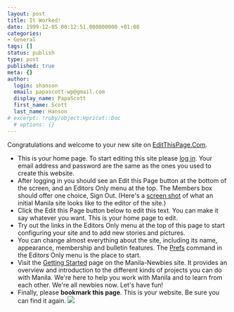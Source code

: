 ```yaml
---
layout: post
title: It Worked!
date: 1999-12-05 00:12:51.000000000 +01:00
categories:
- General
tags: []
status: publish
type: post
published: true
meta: {}
author:
  login: shanson
  email: papascott-wp@gmail.com
  display_name: PapaScott
  first_name: Scott
  last_name: Hanson
# excerpt: !ruby/object:Hpricot::Doc
  # options: {}
---
```

<p>Congratulations and welcome to your new site on <a href="http://www.editthispage.com/">EditThisPage.Com</a>.</p>
<ul>
<li>This is your home page. To start editing this site please <u>log in</u>. Your email address and password are the same as the ones you used to create this website.
</li>
<li>After logging in you should see an Edit this Page button at the bottom of the screen, and an Editors Only menu at the top. The Members box should offer one choice, Sign Out. (Here's a <a href="http://static.userland.com/editThisPageCom/images/initialWebsite.gif">screen shot</a> of what an initial Manila site looks like to the editor of the site.)
</li>
<li>Click the Edit this Page button below to edit this text. You can make it say whatever you want. This is your home page to edit.
</li>
<li>Try out the links in the Editors Only menu at the top of this page to start configuring your site and to add new stories and pictures.
</li>
<li>You can change almost everything about the site, including its name, appearance, membership and bulletin features. The <u>Prefs</u> command in the Editors Only menu is the place to start.
</li>
<li>Visit the <a href="http://weblogs.userland.com/manilaNewbies/gettingStarted">Getting Started</a> page on the Manila-Newbies site. It provides an overview and introduction to the different kinds of projects you can do with Manila. We're here to help you work with Manila and to learn from each other. We're all newbies now. Let's have fun!
</li>
<li>Finally, please <b>bookmark this page</b>. This is your website. Be sure you can find it again. <img src="http://static.userland.com/shortcuts/images/qbullets/sidesmiley.gif" />
</li>
</ul>

